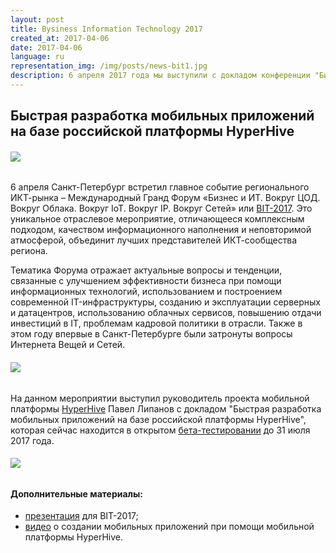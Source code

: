 ```yaml
---
layout: post
title: Bysiness Information Technology 2017
created_at: 2017-04-06
date: 2017-04-06
language: ru
representation_img: /img/posts/news-bit1.jpg
description: 6 апреля 2017 года мы выступили с докладом конференции "Бизнес и ИТ, Вокруг Облака, IP, IoT, Сетей" или кратко "BIT 2017" в городе Санкт-Петербурге
---
```


## Быстрая разработка мобильных приложений на базе российской платформы HyperHive  

###### ![](/img/posts/bit1.jpg)

6 апреля Санкт-Петербург встретил главное событие регионального ИКТ-рынка – Международный Гранд Форум «Бизнес и ИТ. Вокруг ЦОД. Вокруг Облака. Вокруг IoT. Вокруг IP. Вокруг Сетей» или [BIT-2017][con]. Это уникальное отраслевое мероприятие, отличающееся комплексным подходом, качеством информационного наполнения и неповторимой атмосферой, объединит лучших представителей ИКТ-сообщества региона.  

Тематика Форума отражает актуальные вопросы и тенденции, связанные с улучшением эффективности бизнеса при помощи информационных технологий, использованием и построением современной IT-инфраструктуры, созданию и эксплуатации серверных и датацентров, использованию облачных сервисов, повышению отдачи инвестиций в IT, проблемам кадровой политики в отрасли. Также в этом году впервые в Санкт-Петербурге были затронуты вопросы Интернета Вещей и Сетей.  

###### ![](/img/posts/bit2.jpg)  

На данном мероприятии выступил руководитель проекта мобильной платформы [HyperHive][hh] Павел Липанов с докладом "Быстрая разработка мобильных приложений на базе российской платформы HyperHive", которая сейчас находится в открытом [бета-тестировании][eap] до 31 июля 2017 года.  

###### ![](/img/posts/bit3.jpg)  

#### **Дополнительные материалы:**   

* [презентация][pres] для BIT-2017;  
* [видео][tube] о создании мобильных приложений при помощи мобильной платформы HyperHive.  

[//]: #
   [eap]:<http://eigenmethod.ru/2017/04/18/hh-reliz.ru.html>
   [hh]: <http://eigenmethod.ru/products/hh/>
   [tube]: <https://www.youtube.com/watch?v=7bhegv1JR_Y>
   [con]: <http://sankt-peterburg-grand-forum-2016.ciseventsgroup.com/>
   [pres]: <http://eigenmethod.ru/pres/hhr.pdf>